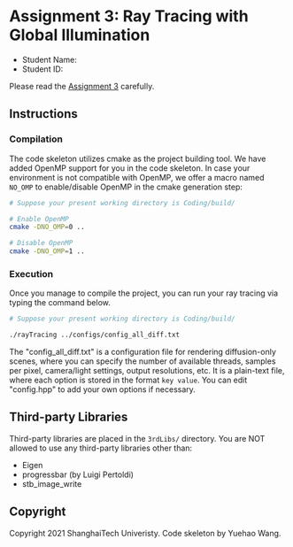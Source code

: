# Assignment 3: Ray Tracing with Global Illumination

- Student Name:
- Student ID:

Please read the [Assignment 3](http://faculty.sist.shanghaitech.edu.cn/faculty/liuxp/course/cg1/assignment4/assignment4.html) carefully.

## Instructions

### Compilation

The code skeleton utilizes cmake as the project building tool. We have added OpenMP support for you in the code skeleton. In case your environment is not compatible with OpenMP, we offer a macro named `NO_OMP` to enable/disable OpenMP in the cmake generation step:

```bash
# Suppose your present working directory is Coding/build/

# Enable OpenMP
cmake -DNO_OMP=0 ..

# Disable OpenMP
cmake -DNO_OMP=1 ..
```

### Execution

Once you manage to compile the project, you can run your ray tracing via typing the command below.

```bash
# Suppose your present working directory is Coding/build/

./rayTracing ../configs/config_all_diff.txt
```

The "config_all_diff.txt" is a configuration file for rendering diffusion-only scenes, where you can specify the number of available threads, samples per pixel, camera/light settings, output resolutions, etc. It is a plain-text file, where each option is stored in the format `key value`. You can edit "config.hpp" to add your own options if necessary.


## Third-party Libraries

Third-party libraries are placed in the `3rdLibs/` directory. You are NOT allowed to use any third-party libraries other than:

- Eigen
- progressbar (by Luigi Pertoldi)
- stb_image_write


## Copyright

Copyright 2021 ShanghaiTech Univeristy. Code skeleton by Yuehao Wang.
